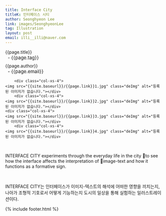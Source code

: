 ```yaml
---
title: Interface City
titleK: 인터페이스 시티
author: Seonghyeon Lee
link: images/SeonghyeonLee
tag: Illustration
layout: post
email: illi__illi@naver.com
---	
```


<div class="container">

<div class="deDep">
{{page.title}}<br>
<p style="font-size:15px; margin:0px; padding:0px 0px 0px 8px; margin:0px 0px 8px 0px;">- {{page.tag}}</p>
{{page.author}}<br>
<p style="font-size:15px; margin:0px; padding:0px 0px 0px 8px;">- {{page.email}}</p>
</div>


<div class="row" class="imgcolor">
	
		<div class="col-xs-4">
	<img src="{{site.baseurl}}/{{page.link}}1.jpg" class="deImg" alt="등록된 이미지가 없습니다."></div>
		<div class="col-xs-4">
	<img src="{{site.baseurl}}/{{page.link}}2.jpg" class="deImg" alt="등록된 이미지가 없습니다."></div>
	<div class="col-xs-4">
	<img src="{{site.baseurl}}/{{page.link}}3.jpg" class="deImg" alt="등록된 이미지가 없습니다."></div>
		<div class="col-xs-4">
	<img src="{{site.baseurl}}/{{page.link}}4.jpg" class="deImg" alt="등록된 이미지가 없습니다."></div>
	
</div>
<br>

<div class="det lato">



INTERFACE CITY experiments through the everyday life in the city to see how the interface affects the interpretation of image-text and how it functions as a formative sign.



</div>

<br>

<div class="noto">

INTERFACE CITY는 인터페이스가 이미지-텍스트의 해석에 어떠한 영향을 끼치는지, 나아가 조형적 기호로서 어떻게 기능하는지 도시의 일상을 통해 실험하는 일러스트레이션이다. 


</div>
 {% include footer.html %}